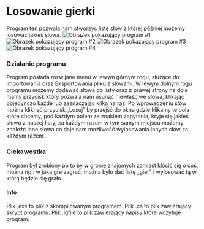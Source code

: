 # Losowanie gierki
Program ten pozwala nam stworzyć listę słów z której później możemy losować jakieś słowa.
![Obrazek pokazujący program #1](https://i.imgur.com/tFSiavO.png)
![Obrazek pokazujący program #2](https://i.imgur.com/fcQszpj.png)
![Obrazek pokazujący program #3](https://i.imgur.com/Y31sVQz.png)
![Obrazek pokazujący program #4](https://i.imgur.com/j9F4OWC.png)
### Działanie programu
Program posiada rozwijane menu w lewym górnym rogu, służące do Importowania oraz Eksportowania pliku z słowami. W lewym dolnym rogu programu możemy dodawać słowa do listy oraz z prawej strony na dole mamy przycisk który pozwala nam usunąć niewłaściwe słowa, klikając pojedynczo każde lub zaznaczając kilka na raz. Po wprowadzeniu słów można kliknąć przycisk „Losuj” by przejść do okna gdzie klikamy te pola które chcemy, pod każdym polem ze znakiem zapytania, kryje się jakieś słowo z naszej listy, za każdym razem w tym samym miejscu możemy znaleźć inne słowa co daje nam możliwość wylosowania innych słów za każdym razem.
### Ciekawostka
Program był zrobiony po to by w gronie znajomych zamiast kłócić się o coś, można np.: w jaką gre zagrać, można było dać listę „gier” i wylosować tą w którą będzie się grało.
#### Info
Plik .exe to plik z skompilowanym programem.
Plik .cs to plik zawierający skrypt programu.
Plik .lgfile to plik zawierający napisy które wczytuje program.
